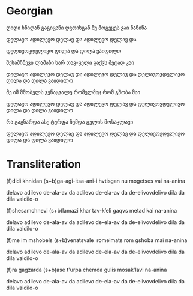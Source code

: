 # Georgian

დიდი ხნიდან გაგიცანი
ღვთისგან ნუ მოგეცეს ვაი ნანინა

დელავო ადილევო დელავ და
ადილევო დელავ და

დელივოვდელივო დილა და
დილა ვაიდილო

შესამჩნევი ლამაზი ხარ
თავ-ყელი გაქვს მეტად კაი&nbsp;

დელავო ადილევო დელავ და
ადილევო დელავ და
დელივოვდელივო დილა და
დილა ვაიდილო

მე იმ მშობელს ვენაცვალე
რომელმაც რომ გშობა მაი

დელავო ადილევო დელავ და
ადილევო დელავ და
დელივოვდელივო დილა და
დილა ვაიდილო

რა გაგზარდა ასე ტურფა
ჩემდა გულის მოსაკლავი

დელავო ადილევო დელავ და
ადილევო დელავ და
დელივოვდელივო დილა და
დილა ვაიდილო

# Transliteration

(f)didi khnidan (s+b)ga-agi-itsa-ani-i
hvtisgan nu mogetses vai na-anina&nbsp;

delavo adilevo de-ala-av da
adilevo de-ela-av da
de-elivovdelivo dila da&nbsp;
dila vaidilo-o

(f)shesamchnevi (s+b)lamazi khar
tav-k’eli gaqvs metad kai na-anina

delavo adilevo de-ala-av da
adilevo de-ela-av da
de-elivovdelivo dila da&nbsp;
dila vaidilo-o

(f)me im mshobels (s+b)venatsvale&nbsp;
romelmats rom gshoba mai na-anina

delavo adilevo de-ala-av da
adilevo de-ela-av da
de-elivovdelivo dila da&nbsp;
dila vaidilo-o

(f)ra gagzarda (s+b)ase t'urpa
chemda gulis mosak'lavi na-anina

delavo adilevo de-ala-av da
adilevo de-ela-av da
de-elivovdelivo dila da&nbsp;
dila vaidilo-o